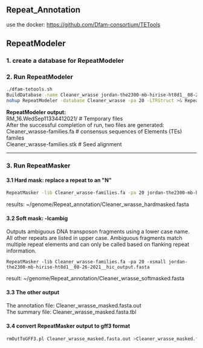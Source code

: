 Repeat_Annotation
-----------------
use the docker: https://github.com/Dfam-consortium/TETools  
## RepeatModeler
### 1. create a database for RepeatModeler  
### 2. Run RepeatModeler  
```bash
./dfam-tetools.sh 
BuildDatabase -name Cleaner_wrasse jordan-the2300-mb-hirise-ht8d1__08-26-2021__hic_output.fasta
nohup RepeatModeler -database Cleaner_wrasse -pa 20 -LTRStruct >& RepeatModeler.run.out &
```
**RepeatModeler output:**  
RM_16.WedSep11334412021/  #  Temporary files   
After the successful completion of run, two files are generated:  
Cleaner_wrasse-families.fa   # consensus sequences  of  Elements (TEs) familes  
Cleaner_wrasse-families.stk # Seed alignment
***
### 3. Run RepeatMasker 
#### 3.1 Hard mask: replace a repeat to an "N" 
```bash
RepeatMasker -lib Cleaner_wrasse-families.fa -pa 20 jordan-the2300-mb-hirise-ht8d1__08-26-2021__hic_output.fasta
```
results: ~/genome/Repeat_annotation/Cleaner_wrasse_hardmasked.fasta    
#### 3.2 Soft mask: -lcambig
Outputs ambiguous DNA transposon fragments using a lower case name. All other repeats are listed in upper case. Ambiguous fragments  match multiple repeat elements and can only be called based on flanking repeat information.  
```
RepeatMasker -lib Cleaner_wrasse-families.fa -pa 20 -xsmall jordan-the2300-mb-hirise-ht8d1__08-26-2021__hic_output.fasta
```
result: ~/genome/Repeat_annotation/Cleaner_wrasse_softmasked.fasta  
#### 3.3 The other output
The annotation file: Cleaner_wrasse_masked.fasta.out  
The summary file: Cleaner_wrasse_masked.fasta.tbl  
#### 3.4 convert RepeatMasker output to gff3 format
```bash
rmOutToGFF3.pl Cleaner_wrasse_masked.fasta.out >Cleaner_wrasse_masked.fasta.out.gff3
```

